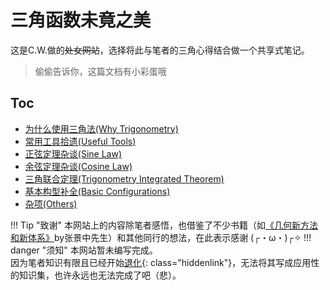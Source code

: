 # 三角函数未竟之美

这是C.W.做的<del>处女网站</del>，选择将此与笔者的三角心得结合做一个共享式笔记。

> 偷偷告诉你，这篇文档有小彩蛋哦

## Toc

* [为什么使用三角法(Why Trigonometry)](./Why_tri/about.md)
* [常用工具拾遗(Useful Tools)](./Useful_Tools/tools.md)
* [正弦定理杂谈(Sine Law)](./Sine_Law/sine.md)
* [余弦定理杂谈(Cosine Law)](./Cosine_Law/cosine.md)
* [三角联合定理(Trigonometry Integrated Theorem)](./TIT/tit.md)
* [基本构型补全(Basic Configurations)](./Basic_Cons/cons.md)
* [杂项(Others)](./Others/others.md)

!!! Tip "致谢"
    本网站上的内容除笔者感悟，也借鉴了不少书籍（如<a href="https://book.sciencereading.cn/shop/book/Booksimple/show.do?id=B50ACD6F7F92342F1B1A342E9FD2502E4000" target="_blank">《几何新方法和新体系》</a>by张景中先生）和其他同行的想法，在此表示感谢 (┌・ω・)┌✧
!!! danger "须知"
    本网站暂未编写完成。  
    因为笔者知识有限且已经开始[退化](./Hidden/hidden.md){: class="hiddenlink"}，无法将其写成应用性的知识集，也许永远也无法完成了吧（悲）。  

